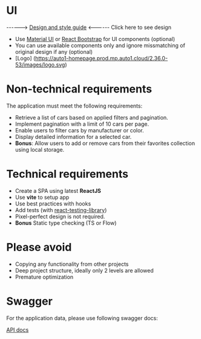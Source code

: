 # UI

------> [Design and style guide](https://github.com/squirreljuror/api-design-and-styles/blob/master/design-and-style-guide.pdf) <------ Click here to see design
- Use [Material UI](https://material-ui.com/) or [React Bootstrap](https://react-bootstrap.github.io/) for UI components (optional)
- You can use available components only and ignore missmatching of original design if any (optional)
- [Logo] (https://auto1-homepage.prod.mp.auto1.cloud/2.36.0-53/images/logo.svg)

# Non-technical requirements

The application must meet the following requirements:

- Retrieve a list of cars based on applied filters and pagination.
- Implement pagination with a limit of 10 cars per page.
- Enable users to filter cars by manufacturer or color.
- Display detailed information for a selected car.
- **Bonus**: Allow users to add or remove cars from their favorites collection using local storage.

# Technical requirements

- Create a SPA using latest **ReactJS**
- Use **vite** to setup app
- Use best practices with hooks
- Add tests (with [react-testing-library](https://testing-library.com/docs/react-testing-library/intro))
- Pixel-perfect design is not required.
- __Bonus__  Static type checking (TS or Flow)

# Please avoid

- Copying any functionality from other projects
- Deep project structure, ideally only 2 levels are allowed
- Premature optimization


# Swagger

For the application data, please use following swagger docs:

[API docs](https://auto1-mock-server.vercel.app/api/docs)

